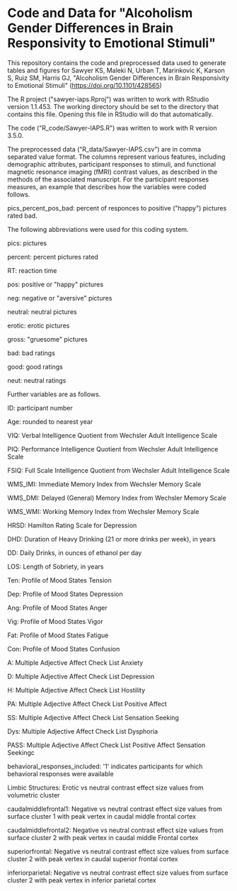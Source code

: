 # Code and Data for "Alcoholism Gender Differences in Brain Responsivity to Emotional Stimuli"

This repository contains the code and preprocessed data used to generate tables and figures for
Sawyer KS, Maleki N, Urban T, Marinkovic K, Karson S, Ruiz SM, Harris GJ, 
"Alcoholism Gender Differences in Brain Responsivity to Emotional Stimuli"
(https://doi.org/10.1101/428565)

The R project ("sawyer-iaps.Rproj") was written to work with RStudio version 1.1.453. The working
directory should be set to the directory that contains this file. Opening this file in RStudio will
do that automatically.

The code ("R_code/Sawyer-IAPS.R") was written to work with R version 3.5.0.

The preprocessed data ("R_data/Sawyer-IAPS.csv") are in comma separated value format. The columns represent various features, including demographic attributes, participant responses to stimuli, and functional magnetic resonance imaging (fMRI) contrast values, as described in the methods of the associated manuscript. For the participant responses measures, an example that describes how the variables were coded follows.

pics_percent_pos_bad: percent of responces to positive ("happy") pictures rated bad. 

The following abbreviations were used for this coding system.

pics: pictures

percent: percent pictures rated

RT: reaction time

pos: positive or "happy" pictures

neg: negative or "aversive" pictures

neutral: neutral pictures

erotic: erotic pictures

gross: "gruesome" pictures

bad: bad ratings

good: good ratings

neut: neutral ratings



Further variables are as follows.

ID: participant number

Age: rounded to nearest year

VIQ: Verbal Intelligence Quotient from Wechsler Adult Intelligence Scale

PIQ: Performance Intelligence Quotient from Wechsler Adult Intelligence Scale

FSIQ: Full Scale Intelligence Quotient from Wechsler Adult Intelligence Scale

WMS_IMI: Immediate Memory Index from Wechsler Memory Scale

WMS_DMI: Delayed (General) Memory Index from Wechsler Memory Scale

WMS_WMI: Working Memory Index from Wechsler Memory Scale

HRSD: Hamilton Rating Scale for Depression

DHD: Duration of Heavy Drinking (21 or more drinks per week), in years

DD: Daily Drinks, in ounces of ethanol per day

LOS: Length of Sobriety, in years

Ten: Profile of Mood States Tension

Dep: Profile of Mood States Depression

Ang: Profile of Mood States Anger

Vig: Profile of Mood States Vigor

Fat: Profile of Mood States Fatigue

Con: Profile of Mood States Confusion

A: Multiple Adjective Affect Check List Anxiety

D: Multiple Adjective Affect Check List Depression

H: Multiple Adjective Affect Check List Hostility

PA: Multiple Adjective Affect Check List Positive Affect

SS: Multiple Adjective Affect Check List Sensation Seeking

Dys: Multiple Adjective Affect Check List Dysphoria

PASS: Multiple Adjective Affect Check List Positive Affect Sensation Seekingc

behavioral_responses_included: '1' indicates participants for which behavioral responses were available

Limbic Structures: Erotic vs neutral contrast effect size values from volumetric cluster

caudalmiddlefrontal1: Negative vs neutral contrast effect size values from surface cluster 1 with peak vertex in caudal middle frontal cortex

caudalmiddlefrontal2: Negative vs neutral contrast effect size values from surface cluster 2 with peak vertex in caudal middle Frontal cortex

superiorfrontal: Negative vs neutral contrast effect size values from surface cluster 2 with peak vertex in caudal superior frontal cortex

inferiorparietal: Negative vs neutral contrast effect size values from surface cluster 2 with peak vertex in inferior parietal cortex
